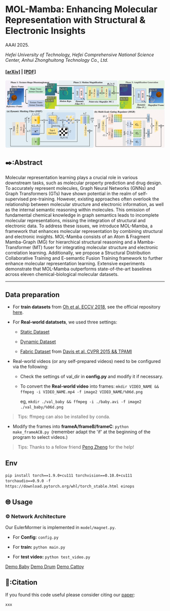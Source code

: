 # MOL-Mamba: Enhancing Molecular Representation with Structural & Electronic Insights

AAAI 2025.

_Hefei University of Technology, Hefei Comprehensive National Science Center, Anhui Zhonghuitong Technology Co., Ltd._

#### [\[arXiv\]](xxx) | [\[PDF\]](xx)

![test](https://github.com/VUT-HFUT/EulerMormer/blob/main/fig/net-1.png 'The Network of EulerMormer')

## ✒️:Abstract

Molecular representation learning plays a crucial role in various downstream tasks, such as molecular property prediction and drug design. To accurately represent molecules, Graph Neural Networks (GNNs) and Graph Transformers (GTs) have shown potential in the realm of self-supervised pre-training. However, existing approaches often overlook the relationship between molecular structure and electronic information, as well as the internal semantic reasoning within molecules. This omission of fundamental chemical knowledge in graph semantics leads to incomplete molecular representations, missing the integration of structural and electronic data. To address these issues, we introduce MOL-Mamba, a framework that enhances molecular representation by combining structural and electronic insights. MOL-Mamba consists of an Atom & Fragment Mamba-Graph (MG) for hierarchical structural reasoning and a Mamba-Transformer (MT) fuser for integrating molecular structure and electronic correlation learning. Additionally, we propose a Structural Distribution Collaborative Training and E-semantic Fusion Training framework to further enhance molecular representation learning. Extensive experiments demonstrate that MOL-Mamba outperforms state-of-the-art baselines across eleven chemical-biological molecular datasets. 

---

## Data preparation

- For **train datasets** from [Oh et al. ECCV 2018](https://github.com/12dmodel/deep_motion_mag), see the official repository [here](https://drive.google.com/drive/folders/19K09QLouiV5N84wZiTPUMdoH9-UYqZrX?usp=sharing).

- For **Real-world datatsets**, we used three settings:

  - [Static Dataset](https://drive.google.com/drive/folders/1Bm3ItPLhRxRYp-dQ1vZLCYNPajKqxZ1a)

  - [Dynamic Dataset](https://drive.google.com/drive/folders/1t5u8Utvmu6gnxs90NLUIfmIX0_5D3WtK)

  - [Fabric Dataset](http://www.visualvibrometry.com/cvpr2015/dataset.html) from [Davis et al. CVPR 2015 && TPAMI](http://www.visualvibrometry.com/publications/visvib_pami.pdf)

- Real-world videos (or any self-prepared videos) need to be configured via the following:

  - Check the settings of val_dir in **config.py** and modify it if necessary.

  - To convert the **Real-world video** into frames:
    `mkdir VIDEO_NAME && ffmpeg -i VIDEO_NAME.mp4 -f image2 VIDEO_NAME/%06d.png`

    eg, `mkdir ./val_baby && ffmpeg -i ./baby.avi -f image2 ./val_baby/%06d.png`

> Tips: ffmpeg can also be installed by conda.

- Modify the frames into **frameA/frameB/frameC**:
  `python make_frameACB.py `(remember adapt the 'if' at the beginning of the program to select videos.)

> Tips: Thanks to a fellow friend [Peng Zheng](https://github.com/ZhengPeng7/motion_magnification_learning-based) for the help!

## Env

`pip install torch==1.9.0+cu111 torchvision==0.10.0+cu111 torchaudio==0.9.0 -f https://download.pytorch.org/whl/torch_stable.html einops`

## 🌐 Usage

### ⚙ Network Architecture

Our EulerMormer is implemented in `model/magnet.py`.

- For **Config:** `config.py`

- For **train:** `python main.py`

- For **test video:** `python test_video.py`

[Demo Baby](https://github.com/VUT-HFUT/EulerMormer/blob/main/fig/baby.avi)
[Demo Drum](https://github.com/VUT-HFUT/EulerMormer/blob/main/fig/drum.avi)
[Demo Cattoy](https://github.com/VUT-HFUT/EulerMormer/blob/main/fig/cattoy.avi)

## 🔖:Citation

If you found this code useful please consider citing our [paper](xxxx):

    xxx

